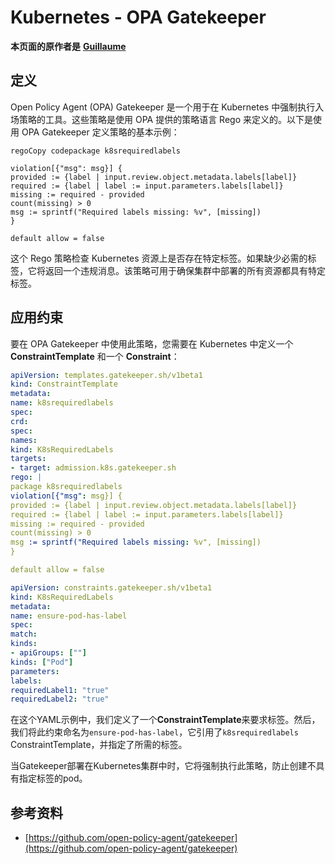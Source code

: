 # Kubernetes - OPA Gatekeeper

**本页面的原作者是** [**Guillaume**](https://www.linkedin.com/in/guillaume-chapela-ab4b9a196)

## 定义

Open Policy Agent (OPA) Gatekeeper 是一个用于在 Kubernetes 中强制执行入场策略的工具。这些策略是使用 OPA 提供的策略语言 Rego 来定义的。以下是使用 OPA Gatekeeper 定义策略的基本示例：
```rego
regoCopy codepackage k8srequiredlabels

violation[{"msg": msg}] {
provided := {label | input.review.object.metadata.labels[label]}
required := {label | label := input.parameters.labels[label]}
missing := required - provided
count(missing) > 0
msg := sprintf("Required labels missing: %v", [missing])
}

default allow = false
```
这个 Rego 策略检查 Kubernetes 资源上是否存在特定标签。如果缺少必需的标签，它将返回一个违规消息。该策略可用于确保集群中部署的所有资源都具有特定标签。

## 应用约束

要在 OPA Gatekeeper 中使用此策略，您需要在 Kubernetes 中定义一个 **ConstraintTemplate** 和一个 **Constraint**：
```yaml
apiVersion: templates.gatekeeper.sh/v1beta1
kind: ConstraintTemplate
metadata:
name: k8srequiredlabels
spec:
crd:
spec:
names:
kind: K8sRequiredLabels
targets:
- target: admission.k8s.gatekeeper.sh
rego: |
package k8srequiredlabels
violation[{"msg": msg}] {
provided := {label | input.review.object.metadata.labels[label]}
required := {label | label := input.parameters.labels[label]}
missing := required - provided
count(missing) > 0
msg := sprintf("Required labels missing: %v", [missing])
}

default allow = false
```

```yaml
apiVersion: constraints.gatekeeper.sh/v1beta1
kind: K8sRequiredLabels
metadata:
name: ensure-pod-has-label
spec:
match:
kinds:
- apiGroups: [""]
kinds: ["Pod"]
parameters:
labels:
requiredLabel1: "true"
requiredLabel2: "true"
```
在这个YAML示例中，我们定义了一个**ConstraintTemplate**来要求标签。然后，我们将此约束命名为`ensure-pod-has-label`，它引用了`k8srequiredlabels` ConstraintTemplate，并指定了所需的标签。

当Gatekeeper部署在Kubernetes集群中时，它将强制执行此策略，防止创建不具有指定标签的pod。

## 参考资料

* [https://github.com/open-policy-agent/gatekeeper](https://github.com/open-policy-agent/gatekeeper)
